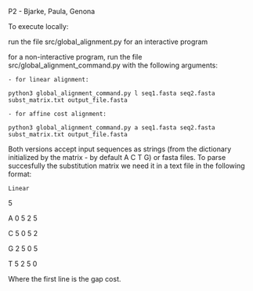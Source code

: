 P2 - 
Bjarke, Paula, Genona

To execute locally:

run the file src/global_alignment.py for an interactive program

for a non-interactive program, run the file src/global_alignment_command.py with the following arguments:

    - for linear alignment:

    python3 global_alignment_command.py l seq1.fasta seq2.fasta subst_matrix.txt output_file.fasta

    - for affine cost alignment: 

    python3 global_alignment_command.py a seq1.fasta seq2.fasta subst_matrix.txt output_file.fasta


Both versions accept input sequences as strings (from the dictionary initialized by the matrix - by default A C T G) or fasta files. To parse succesfully the substitution matrix we need it in a text file in the following format:


    Linear                         

5                            

A  0  5  2  5  

C  5  0  5  2 

G  2  5  0  5 

T  5  2  5  0


Where the first line is the gap cost.


